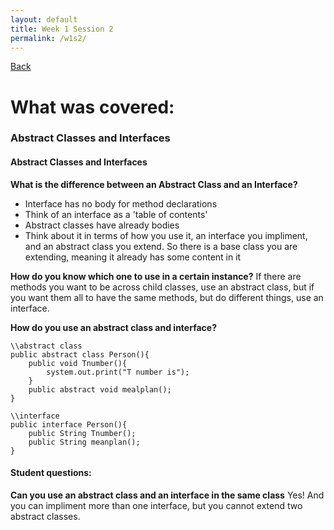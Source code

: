 ```yaml
---
layout: default
title: Week 1 Session 2 
permalink: /w1s2/
---
```


[Back](session-notes.markdown)

# What was covered: 
### Abstract Classes and Interfaces

#### Abstract Classes and Interfaces
**What is the difference between an Abstract Class and an Interface?**
<ul>
    <li>Interface has no body for method declarations</li>
    <li>Think of an interface as a 'table of contents' </li>
    <li>Abstract classes have already bodies</li>
    <li>Think about it in terms of how you use it, an interface you impliment, and an abstract class you extend. So there is a base class you are extending, meaning it already has some content in it</li>
</ul>

**How do you know which one to use in a certain instance?**
If there are methods you want to be across child classes, use an abstract class, but if you want them all to have the same methods, but do different things, use an interface. 

**How do you use an abstract class and interface?**
```
\\abstract class
public abstract class Person(){
    public void Tnumber(){
        system.out.print("T number is");
    }
    public abstract void mealplan();
}

\\interface
public interface Person(){
    public String Tnumber();
    public String meanplan();
}
```

#### Student questions:
**Can you use an abstract class and an interface in the same class**
Yes! And you can impliment more than one interface, but you cannot extend two abstract classes. 
